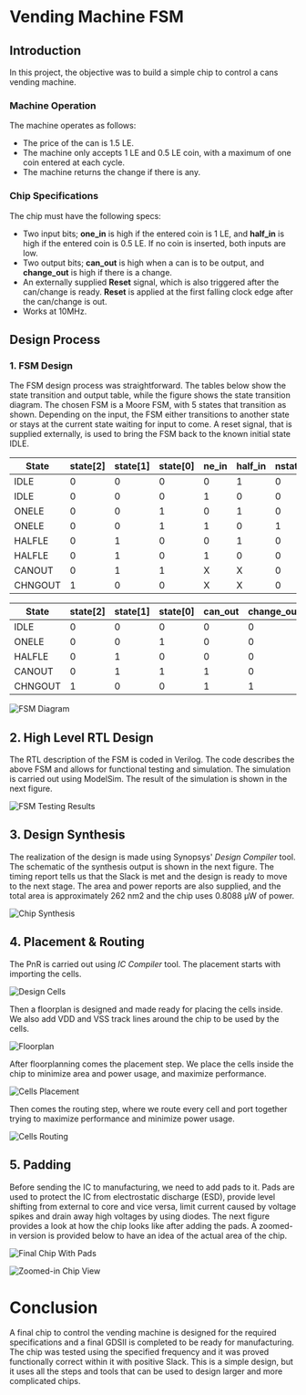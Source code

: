 # Vending Machine FSM

## Introduction
In this project, the objective was to build a simple chip to control a cans vending machine.

### Machine Operation
The machine operates as follows:
- The price of the can is 1.5 LE.
- The machine only accepts 1 LE and 0.5 LE coin, with a maximum of one coin entered at each cycle.
- The machine returns the change if there is any.

### Chip Specifications
The chip must have the following specs:
- Two input bits; **one_in** is high if the entered coin is 1 LE, and **half_in** is high if the entered coin is 0.5 LE. If no coin is inserted, both inputs are low.
- Two output bits; **can_out** is high when a can is to be output, and **change_out** is high if there is a change.
- An externally supplied **Reset** signal, which is also triggered after the can/change is ready. **Reset** is applied at the first falling clock edge after the can/change is out.
- Works at 10MHz.

## Design Process
### 1. FSM Design
The FSM design process was straightforward. The tables below show the state transition and output table, while the figure shows the state transition diagram.
The chosen FSM is a Moore FSM, with 5 states that transition as shown. Depending on the input, the FSM either transitions to another state or stays at the current state waiting for input to come. A reset signal, that is supplied externally, is used to bring the FSM back to the known initial state IDLE.

|State|state[2]|state[1]|state[0]|ne_in|half_in|nstate[2]|nstate[1]|nstate[0]|
|-----|--------|--------|--------|-----|-------|---------|---------|---------|
|IDLE|0|0|0|0|1|0|1|0|
|IDLE|0|0|0|1|0|0|0|1|
|ONELE|0|0|1|0|1|0|1|1|
|ONELE|0|0|1|1|0|1|0|0|
|HALFLE|0|1|0|0|1|0|0|1|
|HALFLE|0|1|0|1|0|0|1|1|
|CANOUT|0|1|1|X|X|0|0|0|
|CHNGOUT|1|0|0|X|X|0|0|0|

|State|state[2]|state[1]|state[0]|can_out|change_out|
|-----|--------|--------|--------|-------|----------|
|IDLE|0|0|0|0|0|
|ONELE|0|0|1|0|0|
|HALFLE|0|1|0|0|0|
|CANOUT|0|1|1|1|0|
|CHNGOUT|1|0|0|1|1|

![FSM Diagram](https://i.imgur.com/Pn0OESe.png "FSM Diagram")

## 2. High Level RTL Design
The RTL description of the FSM is coded in Verilog. The code describes the above FSM and allows for functional testing and simulation.
The simulation is carried out using ModelSim. The result of the simulation is shown in the next figure.

![FSM Testing Results](https://i.imgur.com/tUaPP7I.png "FSM Testing Results")

## 3. Design Synthesis
The realization of the design is made using Synopsys' *Design Compiler* tool. The schematic of the synthesis output is shown in the next figure.
The timing report tells us that the Slack is met and the design is ready to move to the next stage. The area and power reports are also supplied, and the total area is approximately 262 nm2 and the chip uses 0.8088 μW of power.

![Chip Synthesis](https://i.imgur.com/IdNT8KD.png "Chip Synthesis")

## 4. Placement & Routing
The PnR is carried out using *IC Compiler* tool. The placement starts with importing the cells.

![Design Cells](https://i.imgur.com/eKtbU5Q.png "Design Cells")

Then a floorplan is designed and made ready for placing the cells inside. We also add VDD and VSS track lines around the chip to be used by the cells.

![Floorplan](https://i.imgur.com/Oz5G9sF.png "Floorplan")

After floorplanning comes the placement step. We place the cells inside the chip to minimize area and power usage, and maximize performance.

![Cells Placement](https://i.imgur.com/gV2Z1s8.png "Cells Placement")

Then comes the routing step, where we route every cell and port together trying to maximize performance and minimize power usage.

![Cells Routing](https://i.imgur.com/tCGvvBZ.png "Cells Routing")

## 5. Padding
Before sending the IC to manufacturing, we need to add pads to it. Pads are used to protect the IC from electrostatic discharge (ESD), provide level shifting from external to core and vice versa, limit current caused by voltage spikes and drain away high voltages by using diodes. The next figure provides a look at how the chip looks like after adding the pads. A zoomed-in version is provided below to have an idea of the actual area of the chip.

![Final Chip With Pads](https://i.imgur.com/Gj77knn.png "Final Chip With Pads")

![Zoomed-in Chip View](https://i.imgur.com/4m7CyLc.png "Zoomed-in Chip View")

# Conclusion
A final chip to control the vending machine is designed for the required specifications and a final GDSII is completed to be ready for manufacturing.
The chip was tested using the specified frequency and it was proved functionally correct within it with positive Slack.
This is a simple design, but it uses all the steps and tools that can be used to design larger and more complicated chips.
